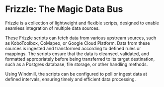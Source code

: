# Frizzle: The Magic Data Bus

Frizzle is a collection of lightweight and flexible scripts, designed to enable seamless integration of multiple data sources.

These Frizzle scripts can fetch data from various upstream sources, such as KoboToolbox, CoMapeo, or Google Cloud Platform. Data from these sources is ingested and transformed according to defined rules or mappings. The scripts ensure that the data is cleansed, validated, and formatted appropriately before being transferred to its target destination, such as a Postgres database, file storage, or other handling methods.

Using Windmill, the scripts can be configured to poll or ingest data at defined intervals, ensuring timely and efficient data processing.